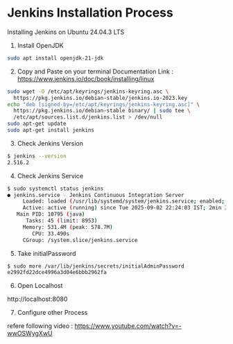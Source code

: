 # Jenkins Installation Process

Installing Jenkins on Ubuntu 24.04.3 LTS

1. Install OpenJDK
```bash
sudo apt install openjdk-21-jdk
```

2. Copy and Paste on your terminal
Documentation Link : https://www.jenkins.io/doc/book/installing/linux

```bash
sudo wget -O /etc/apt/keyrings/jenkins-keyring.asc \
  https://pkg.jenkins.io/debian-stable/jenkins.io-2023.key
echo "deb [signed-by=/etc/apt/keyrings/jenkins-keyring.asc]" \
  https://pkg.jenkins.io/debian-stable binary/ | sudo tee \
  /etc/apt/sources.list.d/jenkins.list > /dev/null
sudo apt-get update
sudo apt-get install jenkins
```
3. Check Jenkins Version

```bash
$ jenkins --version
2.516.2
```
4. Check Jenkins Service

```bash
$ sudo systemctl status jenkins
● jenkins.service - Jenkins Continuous Integration Server
     Loaded: loaded (/usr/lib/systemd/system/jenkins.service; enabled; preset: >
     Active: active (running) since Tue 2025-09-02 22:24:03 IST; 2min 35s ago
   Main PID: 10795 (java)
      Tasks: 45 (limit: 8953)
     Memory: 531.4M (peak: 578.7M)
        CPU: 33.490s
     CGroup: /system.slice/jenkins.service
```
5. Take initialPassword

```bash
$ sudo more /var/lib/jenkins/secrets/initialAdminPassword
e2992fd22dce4996a3d04e6bbb2962fa
```
6. Open Localhost

http://localhost:8080

7. Configure other Process

refere following video : https://www.youtube.com/watch?v=-wwOSWygXwU

